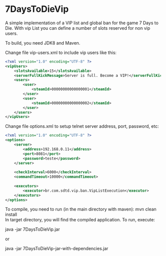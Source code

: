 7DaysToDieVip
=============

A simple implementation of a VIP list and global ban for the game 7 Days to Die. With vip List you can define a number of slots reserved for non vip users.

To build, you need JDK8 and Maven.

Change file vip-users.xml to include vip users like this:

```xml
<?xml version="1.0" encoding="UTF-8" ?>
<vipUsers>
    <slotsAvailable>15</slotsAvailable>
    <serverFullKickMessage>Server is full. Become a VIP!</serverFullKickMessage>
    <users>
        <user>
            <steamId>00000000000000001</steamId>
        </user>
        <user>
            <steamId>00000000000000002</steamId>
        </user>
    </users>
</vipUsers>
```

Change file options.xml to setup telnet server address, port, password, etc:

```xml
<?xml version="1.0" encoding="UTF-8" ?>
<options>
    <server>
        <address>192.168.0.11</address>
        <port>8081</port>
        <password>teste</password>
    </server>
    
    <checkInterval>6000</checkInterval>
    <commandTimeout>10000</commandTimeout>
    
    <executors>
        <executor>br.com.sdtd.vip.ban.VipListExecution</executor>
    </executors>
</options>
```

To compile, you need to run (in the main directory with maven): mvn clean install
<br>
In target directory, you will find the compiled application.
To run, execute:

java -jar 7DaysToDieVip.jar

or

java -jar 7DaysToDieVip-jar-with-dependencies.jar
